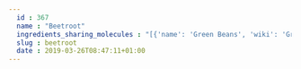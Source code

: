 ```yaml
---
  id : 367
  name : "Beetroot"
  ingredients_sharing_molecules : "[{'name': 'Green Beans', 'wiki': 'Green_bean', 'id': 342, 'category': 'Vegetable', 'common_molecules': [89594, 5280443, 5280598, 679, 6054, 7284, 527, 9064, 8094, 638278, 520098, 6072, 8468, 6202, 5363388, 994, 644104, 106441, 5280511, 650, 5367719, 13144, 33166, 180, 637775, 61020, 247, 8452, 853433, 72276, 638011, 1889, 6140, 15394, 5280445, 637566, 240, 33931, 5365811, 8130, 798, 6569, 441005, 72277, 6561, 65084, 637542, 441484, 107971, 5284639, 10448, 338, 7288, 8723, 11552, 79803, 1110, 6050, 6986, 5318042, 107905, 31260, 2345, 5280863, 784, 8857, 876, 439341, 7150, 5280343, 1549026, 126, 998, 7847, 445070, 768, 323, 1183, 9862, 5281708, 637511, 65064, 5284503, 802, 72, 61503, 643941, 999, 439246, 244, 8768, 26447, 439263, 1130, 454, 6251, 878, 444539, 18635, 32594, 7858, 4788, 10393, 5315892, 11509, 6184, 643779, 107, 439533, 11128, 7654]}, {'name': 'Carrot', 'wiki': 'Carrot', 'id': 368, 'category': 'Vegetable Root', 'common_molecules': [89594, 5280443, 5280598, 6054, 7284, 527, 9064, 8094, 638278, 520098, 6072, 8468, 6202, 5363388, 994, 644104, 106441, 5280511, 650, 5367719, 13144, 33166, 180, 637775, 61020, 247, 8452, 853433, 72276, 638011, 1889, 15394, 5280445, 5960, 637566, 240, 33931, 5365811, 8130, 798, 6569, 441005, 72277, 6561, 65084, 637542, 441484, 107971, 5284639, 10448, 875, 338, 7288, 8723, 11552, 79803, 1110, 6050, 6986, 5318042, 107905, 31260, 2345, 5280863, 784, 8857, 876, 439341, 7150, 5280343, 1549026, 126, 998, 7847, 445070, 768, 323, 1183, 9862, 5281708, 637511, 65064, 5284503, 802, 72, 61503, 643941, 999, 439246, 244, 8768, 26447, 439263, 1130, 454, 6251, 878, 444539, 18635, 7858, 4788, 10393, 5315892, 11509, 6184, 643779, 1001, 107, 439533, 11128, 7654]}, {'name': 'Potato', 'wiki': 'Potato', 'id': 373, 'category': 'Vegetable Tuber', 'common_molecules': [89594, 5280443, 5280598, 6054, 7284, 527, 309, 9064, 8094, 638278, 6072, 6202, 5363388, 994, 644104, 106441, 5280511, 650, 5367719, 13144, 33166, 1049, 180, 637775, 61020, 247, 8452, 853433, 72276, 638011, 1889, 6140, 15394, 5280445, 637566, 240, 33931, 5365811, 8130, 798, 6569, 441005, 72277, 6561, 65084, 637542, 441484, 107971, 5284639, 10448, 875, 338, 7288, 8723, 11552, 79803, 1110, 6050, 6986, 5318042, 107905, 31260, 2345, 5280863, 784, 8857, 876, 439341, 7150, 5280343, 1549026, 126, 998, 7847, 445070, 768, 323, 1183, 9862, 5281708, 637511, 65064, 5284503, 802, 72, 61503, 643941, 999, 439246, 244, 8768, 26447, 439263, 1130, 454, 6251, 878, 444539, 18635, 32594, 7858, 4788, 10393, 5315892, 11509, 6184, 643779, 107, 439533, 11128, 7654]}, {'name': 'Peas', 'wiki': 'Pea', 'id': 288, 'category': 'Legume', 'common_molecules': [89594, 5280443, 5280598, 6054, 7284, 527, 9064, 8094, 638278, 520098, 6072, 8468, 6202, 5363388, 994, 644104, 106441, 5280511, 650, 5367719, 13144, 33166, 180, 637775, 61020, 247, 8452, 853433, 72276, 638011, 1889, 6140, 15394, 5280445, 5960, 637566, 240, 33931, 5365811, 8130, 798, 6569, 441005, 72277, 6561, 65084, 637542, 441484, 107971, 5284639, 10448, 338, 7288, 8723, 11552, 79803, 1110, 6050, 6986, 5318042, 107905, 31260, 2345, 5280863, 784, 8857, 439341, 7150, 5280343, 1549026, 126, 998, 7847, 445070, 768, 323, 1183, 9862, 5281708, 637511, 65064, 5284503, 802, 72, 61503, 643941, 999, 439246, 244, 8768, 26447, 439263, 1130, 454, 6251, 878, 444539, 18635, 32594, 7858, 4788, 10393, 5315892, 11509, 6184, 643779, 107, 439533, 11128, 7654]}, {'name': 'Capsicum', 'wiki': 'Bell_pepper', 'id': 362, 'category': 'Vegetable Fruit', 'common_molecules': [89594, 5280443, 5280598, 6054, 7284, 527, 9064, 8094, 638278, 520098, 6072, 8468, 6202, 5363388, 994, 644104, 106441, 5280511, 650, 5367719, 13144, 33166, 1049, 180, 637775, 61020, 247, 8452, 853433, 72276, 638011, 1889, 15394, 5280445, 637566, 240, 33931, 5365811, 8130, 798, 6569, 441005, 72277, 6561, 65084, 637542, 441484, 107971, 5284639, 10448, 338, 7288, 8723, 11552, 79803, 1110, 6050, 6986, 5318042, 107905, 31260, 2345, 5280863, 784, 8857, 876, 439341, 7150, 5280343, 1549026, 126, 998, 7847, 445070, 768, 323, 1183, 9862, 5281708, 637511, 65064, 5284503, 802, 72, 61503, 643941, 999, 439246, 244, 8768, 26447, 439263, 1130, 454, 6251, 878, 444539, 18635, 32594, 7858, 4788, 10393, 5315892, 11509, 6184, 643779, 107, 439533, 11128, 7654]}]"
  slug : beetroot
  date : 2019-03-26T08:47:11+01:00
---
```



